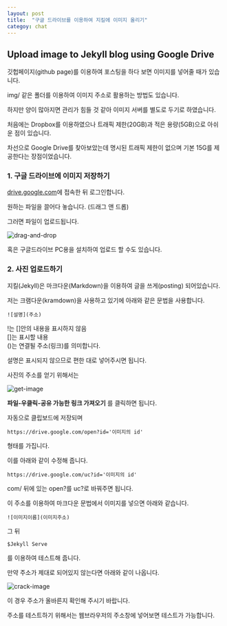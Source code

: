 ```yaml
---
layout: post
title:  "구글 드라이브를 이용하여 지킬에 이미지 올리기"
categoy: chat
---
```


## Upload image to Jekyll blog using Google Drive

깃헙페이지(github page)를 이용하여 포스팅을 하다 보면 이미지를 넣어줄 때가 있습니다.

img/ 같은 폴더를 이용하여 이미지 주소로 활용하는 방법도 있습니다.

하지만 양이 많아지면 관리가 힘들 것 같아 이미지 서버를 별도로 두기로 하였습니다.

처음에는 Dropbox를 이용하였으나 트래픽 제한(20GB)과 적은 용량(5GB)으로 아쉬운 점이 있습니다.

차선으로 Google Drive를 찾아보았는데 명시된 트래픽 제한이 없으며 기본 15G를 제공한다는 장점이었습니다.

### 1. 구글 드라이브에 이미지 저장하기

[drive.google.com](drive.google.com)에 접속한 뒤 로그인합니다.

원하는 파일을 끌어다 놓습니다. (드래그 앤 드롭)

그러면 파일이 업로드됩니다.

![drag-and-drop](https://drive.google.com/uc?id=0B_CtpwiAk5hIRDZFYlcySDQ4OE0)

혹은 구글드라이브 PC용을 설치하여 업로드 할 수도 있습니다.

### 2. 사진 업로드하기

지킬(Jekyll)은 마크다운(Markdown)을 이용하여 글을 쓰게(posting) 되어있습니다.

저는 크램다운(kramdown)을 사용하고 있기에 아래와 같은 문법을 사용합니다.

~~~
![설명](주소)
~~~
!는 []안의 내용을 표시하지 않음  
[]는 표시할 내용  
()는 연결될 주소(링크)를 의미합니다.

설명은 표시되지 않으므로 편한 대로 넣어주시면 됩니다.

사진의 주소를 얻기 위해서는 

![get-image](https://drive.google.com/uc?id=0B_CtpwiAk5hIa09XcjFzRzk4R1U)

**파일-우클릭-공유 가능한 링크 가져오기** 를 클릭하면 됩니다.

자동으로 클립보드에 저장되며
~~~
https://drive.google.com/open?id='이미지의 id'
~~~
형태를 가집니다.

이를 아래와 같이 수정해 줍니다.

~~~
https://drive.google.com/uc?id='이미지의 id'
~~~
com/ 뒤에 있는 open?를 uc?로 바꿔주면 됩니다.

이 주소를 이용하여 마크다운 문법에서 이미지를 넣으면 아래와 같습니다.

~~~
![이미지이름](이미지주소)
~~~

그 뒤
~~~
$Jekyll Serve
~~~
를 이용하여 테스트해 줍니다.

만약 주소가 제대로 되어있지 않는다면 아래와 같이 나옵니다.

![crack-image](https://drive.google.com/uc?id=0B_CtpwiAk5hIcXlJdFRmY1FWbGs)

이 경우 주소가 올바른지 확인해 주시기 바랍니다.

주소를 테스트하기 위해서는 웹브라우저의 주소창에 넣어보면 테스트가 가능합니다.
